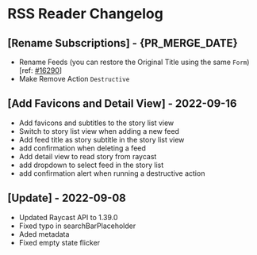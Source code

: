 # RSS Reader Changelog

## [Rename Subscriptions] - {PR_MERGE_DATE}

- Rename Feeds (you can restore the Original Title using the same `Form`) [ref: [#16290](https://github.com/raycast/extensions/issues/16290)]
- Make Remove Action `Destructive`

## [Add Favicons and Detail View] - 2022-09-16

- Add favicons and subtitles to the story list view
- Switch to story list view when adding a new feed
- Add feed title as story subtitle in the story list view
- add confirmation when deleting a feed
- Add detail view to read story from raycast
- add dropdown to select feed in the story list
- add confirmation alert when running a destructive action

## [Update] - 2022-09-08

 - Updated Raycast API to 1.39.0
 - Fixed typo in searchBarPlaceholder
 - Aded metadata
 - Fixed empty state flicker
